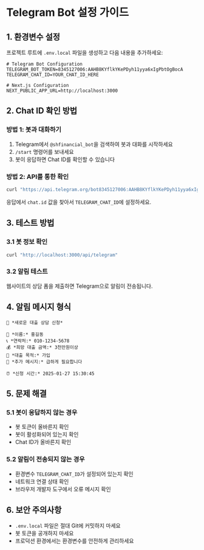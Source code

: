 # Telegram Bot 설정 가이드

## 1. 환경변수 설정

프로젝트 루트에 `.env.local` 파일을 생성하고 다음 내용을 추가하세요:

```env
# Telegram Bot Configuration
TELEGRAM_BOT_TOKEN=8345127006:AAHB8KYflkYKePDyh11yya6xIgPbtOgBocA
TELEGRAM_CHAT_ID=YOUR_CHAT_ID_HERE

# Next.js Configuration
NEXT_PUBLIC_APP_URL=http://localhost:3000
```

## 2. Chat ID 확인 방법

### 방법 1: 봇과 대화하기

1. Telegram에서 `@shfinancial_bot`을 검색하여 봇과 대화를 시작하세요
2. `/start` 명령어를 보내세요
3. 봇이 응답하면 Chat ID를 확인할 수 있습니다

### 방법 2: API를 통한 확인

```bash
curl "https://api.telegram.org/bot8345127006:AAHB8KYflkYKePDyh11yya6xIgPbtOgBocA/getUpdates"
```

응답에서 `chat.id` 값을 찾아서 `TELEGRAM_CHAT_ID`에 설정하세요.

## 3. 테스트 방법

### 3.1 봇 정보 확인

```bash
curl "http://localhost:3000/api/telegram"
```

### 3.2 알림 테스트

웹사이트의 상담 폼을 제출하면 Telegram으로 알림이 전송됩니다.

## 4. 알림 메시지 형식

```
🏦 *새로운 대출 상담 신청*

👤 *이름:* 홍길동
📞 *연락처:* 010-1234-5678
💰 *희망 대출 금액:* 3천만원이상
🎯 *대출 목적:* 가입
💬 *추가 메시지:* 급하게 필요합니다

⏰ *신청 시간:* 2025-01-27 15:30:45
```

## 5. 문제 해결

### 5.1 봇이 응답하지 않는 경우

- 봇 토큰이 올바른지 확인
- 봇이 활성화되어 있는지 확인
- Chat ID가 올바른지 확인

### 5.2 알림이 전송되지 않는 경우

- 환경변수 `TELEGRAM_CHAT_ID`가 설정되어 있는지 확인
- 네트워크 연결 상태 확인
- 브라우저 개발자 도구에서 오류 메시지 확인

## 6. 보안 주의사항

- `.env.local` 파일은 절대 Git에 커밋하지 마세요
- 봇 토큰을 공개하지 마세요
- 프로덕션 환경에서는 환경변수를 안전하게 관리하세요
